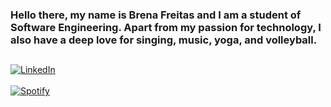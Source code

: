 
### Hello there, my name is Brena Freitas and I am a student of Software Engineering. Apart from my passion for technology, I also have a deep love for singing, music, yoga, and volleyball. <br/>
##
[![LinkedIn](https://img.shields.io/badge/LinkedIn-0077B5?style=for-the-badge&logo=linkedin&logoColor=white)](https://www.linkedin.com/in/brena-dos-santos-freitas-b9b7131b3/)<br/>
<br/>
[![Spotify](https://img.shields.io/badge/Spotify-1ED760?&style=for-the-badge&logo=spotify&logoColor=white)](https://www.instagram.com/brena_freitass/)<br/>
<br/>